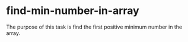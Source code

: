 # find-min-number-in-array

The purpose of this task is find the first positive minimum number in the array.  

